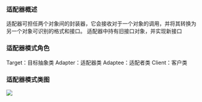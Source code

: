### 适配器概述
  适配器可担任两个对象间的封装器，它会接收对于一个对象的调用，并将其转换为另一个对象可识别的格式和接口。
  适配器中持有旧接口对象，并实现新接口

### 适配器模式角色
  Target：目标抽象类
  Adapter：适配器类
  Adaptee：适配者类
  Client：客户类

### 适配器模式类图

![](https://img2020.cnblogs.com/blog/509261/202112/509261-20211226213129762-1379160937.jpg)
